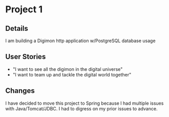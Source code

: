 # Project 1

## Details

I am building a Digimon http application w/PostgreSQL database usage

## User Stories

- "I want to see all the digimon in the digital universe"
- "I want to team up and tackle the digital world together"

## Changes

I have decided to move this project to Spring because I had multiple issues with Java/Tomcat/JDBC.
I had to digress on my prior issues to advance.